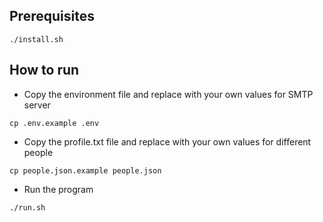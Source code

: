 ## Prerequisites
```
./install.sh
```

## How to run
- Copy the environment file and replace with your own values for SMTP server
```
cp .env.example .env
```
- Copy the profile.txt file and replace with your own values for different people
```
cp people.json.example people.json
```
- Run the program
```
./run.sh
```